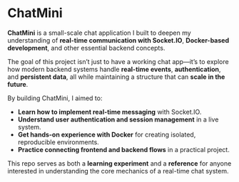 # ChatMini

**ChatMini** is a small-scale chat application I built to deepen my understanding of **real-time communication with Socket.IO**, **Docker-based development**, and other essential backend concepts.

The goal of this project isn’t just to have a working chat app—it’s to explore how modern backend systems handle **real-time events**, **authentication**, and **persistent data**, all while maintaining a structure that can **scale in the future**.

By building ChatMini, I aimed to:

- **Learn how to implement real-time messaging** with Socket.IO.
- **Understand user authentication and session management** in a live system.
- **Get hands-on experience with Docker** for creating isolated, reproducible environments.
- **Practice connecting frontend and backend flows** in a practical project.

This repo serves as both a **learning experiment** and a **reference** for anyone interested in understanding the core mechanics of a real-time chat system.

